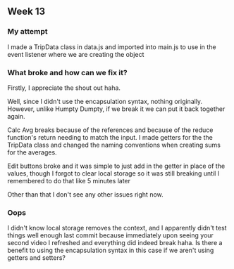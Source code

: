 ## Week 13

### My attempt

I made a TripData class in data.js and imported into main.js to use in the event listener where we are creating the object

### What broke and how can we fix it?

Firstly, I appreciate the shout out haha.

Well, since I didn't use the encapsulation syntax, nothing originally. However, unlike Humpty Dumpty, if we break it we can put it back together again.

Calc Avg breaks because of the references and because of the reduce function's return needing to match the input. I made getters for the the TripData class and changed the naming conventions when creating sums for the averages.

Edit buttons broke and it was simple to just add in the getter in place of the values, though I forgot to clear local storage so it was still breaking until I remembered to do that like 5 minutes later

Other than that I don't see any other issues right now.

### Oops

I didn't know local storage removes the context, and I apparently didn't test things well enough last commit because immediately upon seeing your second video I refreshed and everything did indeed break haha. Is there a benefit to using the encapsulation syntax in this case if we aren't using getters and setters? 

